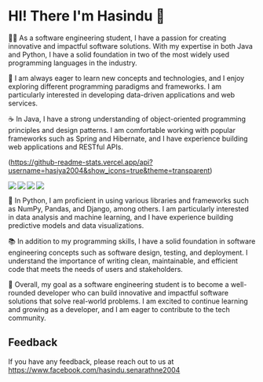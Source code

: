 # HI! There I'm Hasindu 🤟
👨‍🎓 As a software engineering student, I have a passion for creating innovative and impactful software solutions. With my expertise in both Java and Python, I have a solid foundation in two of the most widely used programming languages in the industry.

🌟 I am always eager to learn new concepts and technologies, and I enjoy exploring different programming paradigms and frameworks. I am particularly interested in developing data-driven applications and web services.

☕ In Java, I have a strong understanding of object-oriented programming principles and design patterns. I am comfortable working with popular frameworks such as Spring and Hibernate, and I have experience building web applications and RESTful APIs.

(https://github-readme-stats.vercel.app/api?username=hasiya2004&show_icons=true&theme=transparent)



<img align= "bottom"  src ="https://img.shields.io/badge/.NET-5C2D91?style=for-the-badge&logo=.net&logoColor=white"/>
<img align= "left"  src ="https://img.shields.io/badge/c++-%2300599C.svg?style=for-the-badge&logo=c%2B%2B&logoColor=white"/>
<img align= "left"  src ="https://img.shields.io/badge/java-%23ED8B00.svg?style=for-the-badge&logo=java&logoColor=white"/>
<img align= "left"  src ="https://img.shields.io/badge/python-3670A0?style=for-the-badge&logo=python&logoColor=ffdd54"/>

🐍 In Python, I am proficient in using various libraries and frameworks such as NumPy, Pandas, and Django, among others. I am particularly interested in data analysis and machine learning, and I have experience building predictive models and data visualizations.

📚 In addition to my programming skills, I have a solid foundation in software engineering concepts such as software design, testing, and deployment. I understand the importance of writing clean, maintainable, and efficient code that meets the needs of users and stakeholders.

🎯 Overall, my goal as a software engineering student is to become a well-rounded developer who can build innovative and impactful software solutions that solve real-world problems. I am excited to continue learning and growing as a developer, and I am eager to contribute to the tech community.


## Feedback

If you have any feedback, please reach out to us at https://www.facebook.com/hasindu.senarathne2004



